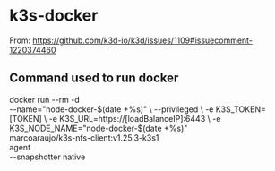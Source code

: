 # k3s-docker

From: https://github.com/k3d-io/k3d/issues/1109#issuecomment-1220374460


## Command used to run docker

docker run --rm -d \
    --name="node-docker-$(date +%s)" \
    --privileged \
    -e K3S_TOKEN=[TOKEN] \
    -e K3S_URL=https://[loadBalanceIP]:6443 \
    -e K3S_NODE_NAME="node-docker-$(date +%s)" \
    marcoaraujo/k3s-nfs-client:v1.25.3-k3s1 \
    agent \
    --snapshotter native

